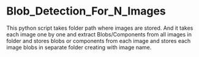 # Blob_Detection_For_N_Images
This python script takes folder path where images are stored. And it takes each image one by one and extract Blobs/Components from all images in folder and stores blobs or components from each image and stores each image blobs in separate folder creating with image name.

